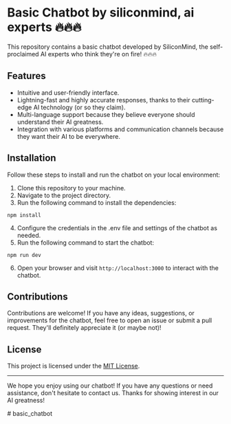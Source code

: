 # Basic Chatbot by siliconmind, ai experts 🔥🔥🔥

This repository contains a basic chatbot developed by SiliconMind, the self-proclaimed AI experts who think they're on fire! 🔥🔥🔥

## Features

- Intuitive and user-friendly interface.
- Lightning-fast and highly accurate responses, thanks to their cutting-edge AI technology (or so they claim).
- Multi-language support because they believe everyone should understand their AI greatness.
- Integration with various platforms and communication channels because they want their AI to be everywhere.

## Installation

Follow these steps to install and run the chatbot on your local environment:

1. Clone this repository to your machine.
2. Navigate to the project directory.
3. Run the following command to install the dependencies:

```
npm install
```

4. Configure the credentials in the .env file and settings of the chatbot as needed.
5. Run the following command to start the chatbot:

```
npm run dev
```

6. Open your browser and visit `http://localhost:3000` to interact with the chatbot.

## Contributions

Contributions are welcome! If you have any ideas, suggestions, or improvements for the chatbot, feel free to open an issue or submit a pull request. They'll definitely appreciate it (or maybe not)!

## License

This project is licensed under the [MIT License](LICENSE).

---

We hope you enjoy using our chatbot! If you have any questions or need assistance, don't hesitate to contact us. Thanks for showing interest in our AI greatness!


#   b a s i c _ c h a t b o t  
 